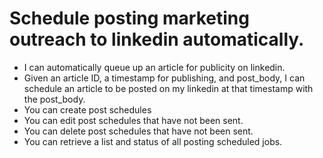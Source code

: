 # Schedule posting marketing outreach to linkedin automatically.

- I can automatically queue up an article for publicity on linkedin.
- Given an article ID, a timestamp for publishing, and post_body, I can schedule an article to be posted on my linkedin at that timestamp with the post_body.
- You can create post schedules
- You can edit post schedules that have not been sent.
- You can delete post schedules that have not been sent.
- You can retrieve a list and status of all posting scheduled jobs.
